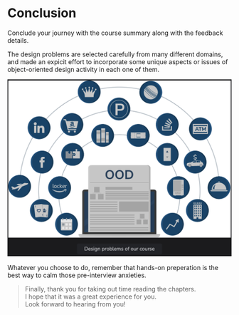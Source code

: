 # Conclusion

Conclude your journey with the course summary along with the feedback details.

The design problems are selected carefully from many different domains, and made an expicit effort to incorporate some unique aspects or issues of object-oriented design activity in each one of them.

![design problems of our course](./design%20problems%20of%20our%20course.png)

Whatever you choose to do, remember that hands-on preperation is the best way to calm those pre-interview anxieties.

> Finally, thank you for taking out time reading the chapters.  
>  I hope that it was a great experience for you.  
>  Look forward to hearing from you!

